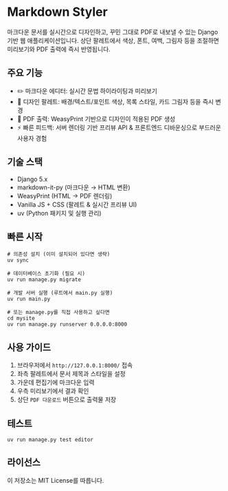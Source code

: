 # Markdown Styler

마크다운 문서를 실시간으로 디자인하고, 꾸민 그대로 PDF로 내보낼 수 있는 Django 기반 웹 애플리케이션입니다. 상단 팔레트에서 색상, 폰트, 여백, 그림자 등을 조절하면 미리보기와 PDF 출력에 즉시 반영됩니다.

## 주요 기능

- ✏️ 마크다운 에디터: 실시간 문법 하이라이팅과 미리보기
- 🎨 디자인 팔레트: 배경/텍스트/포인트 색상, 목록 스타일, 카드 그림자 등을 즉시 변경
- 📄 PDF 출력: WeasyPrint 기반으로 디자인이 적용된 PDF 생성
- ⚡ 빠른 피드백: 서버 렌더링 기반 프리뷰 API & 프론트엔드 디바운싱으로 부드러운 사용자 경험

## 기술 스택

- Django 5.x
- markdown-it-py (마크다운 → HTML 변환)
- WeasyPrint (HTML → PDF 렌더링)
- Vanilla JS + CSS (팔레트 & 실시간 프리뷰 UI)
- uv (Python 패키지 및 실행 관리)

## 빠른 시작

```pwsh
# 의존성 설치 (이미 설치되어 있다면 생략)
uv sync

# 데이터베이스 초기화 (필요 시)
uv run manage.py migrate

# 개발 서버 실행 (루트에서 main.py 실행)
uv run main.py

# 또는 manage.py를 직접 사용하고 싶다면
cd mysite
uv run manage.py runserver 0.0.0.0:8000
```

## 사용 가이드

1. 브라우저에서 `http://127.0.0.1:8000/` 접속
2. 좌측 팔레트에서 문서 제목과 스타일을 설정
3. 가운데 편집기에 마크다운 입력
4. 우측 미리보기에서 결과 확인
5. 상단 `PDF 다운로드` 버튼으로 출력물 저장

## 테스트

```pwsh
uv run manage.py test editor
```

## 라이선스

이 저장소는 MIT License를 따릅니다.
